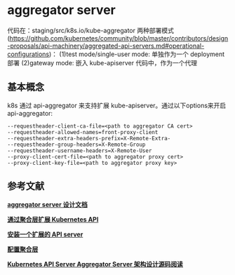 
# aggregator server
代码在：staging/src/k8s.io/kube-aggregator
两种部署模式(https://github.com/kubernetes/community/blob/master/contributors/design-proposals/api-machinery/aggregated-api-servers.md#operational-configurations)：
(1)test mode/single-user mode: 单独作为一个 deployment 部署
(2)gateway mode: 嵌入 kube-apiserver 代码中，作为一个代理


## 基本概念
k8s 通过 api-aggregator 来支持扩展 kube-apiserver。通过以下options来开启 api-aggregator:

```shell
--requestheader-client-ca-file=<path to aggregator CA cert>
--requestheader-allowed-names=front-proxy-client
--requestheader-extra-headers-prefix=X-Remote-Extra-
--requestheader-group-headers=X-Remote-Group
--requestheader-username-headers=X-Remote-User
--proxy-client-cert-file=<path to aggregator proxy cert>
--proxy-client-key-file=<path to aggregator proxy key>
```



## 参考文献
**[aggregator server 设计文档](https://github.com/kubernetes/community/blob/master/contributors/design-proposals/api-machinery/aggregated-api-servers.md)**

**[通过聚合层扩展 Kubernetes API](https://kubernetes.io/zh/docs/concepts/extend-kubernetes/api-extension/apiserver-aggregation/)**

**[安装一个扩展的 API server](https://kubernetes.io/zh/docs/tasks/extend-kubernetes/setup-extension-api-server/)**

**[配置聚合层](https://kubernetes.io/zh/docs/tasks/extend-kubernetes/configure-aggregation-layer/)**

**[Kubernetes API Server Aggregator Server 架构设计源码阅读](https://cloudnative.to/blog/kubernetes-apiserver-aggregator-server/)**
